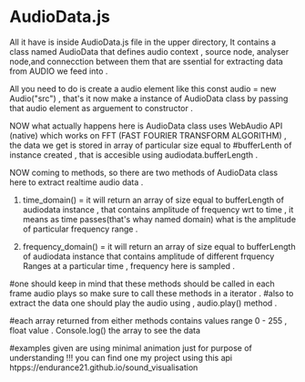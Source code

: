 # AudioData.js
All it have is inside AudioData.js file in the upper directory,
It contains  a class named AudioData that defines audio context , source node, analyser node,and connecction between them that are ssential for extracting data from AUDIO we feed into .

All you need to do is create a audio element like this 
const audio = new Audio("src")  , that's it now make a instance of AudioData class by passing that audio element as arguement to constructor .

NOW what actually happens here is AudioData class uses WebAudio API (native) which works on FFT (FAST FOURIER TRANSFORM ALGORITHM) , the data we get is stored in array of particular size equal to #bufferLenth of instance created , that is accesible using audiodata.bufferLength . 

NOW  coming to methods, so there are two methods of AudioData class here to extract realtime audio data .
1. time_domain()  =  it will return an array of size equal to bufferLength of audiodata instance , that contains amplitude of frequency wrt                      to time , it means as time passes(that's whay named domain) what is the amplitude of particular frequency range .

2. frequency_domain() = it will return an array of size equal to bufferLength of audiodata instance that contains amplitude of different                        frquency Ranges at a particular time , frequency here is sampled .

#one should keep in mind that these methods should be called in each frame audio plays so make sure to call these methods in a iterator .
#also to extract the data one should play the audio using , audio.play() method .

#each array returned from either methods contains values range 0 - 255 , float value  . Console.log() the array to see the data 


#examples given are using minimal animation just for purpose of understanding !!!
you can find one my project using this api htpps://endurance21.github.io/sound_visualisation 
